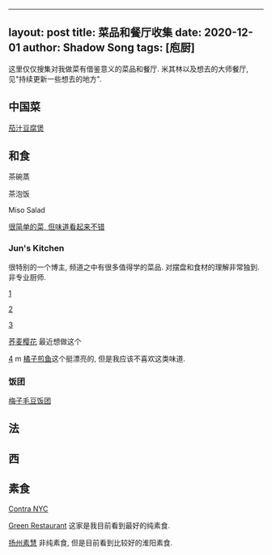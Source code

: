 
---
layout: post
title: 菜品和餐厅收集
date: 2020-12-01
author: Shadow Song
tags: [庖厨]
---

这里仅仅搜集对我做菜有借鉴意义的菜品和餐厅.  米其林以及想去的大师餐厅, 见"持续更新一些想去的地方". 

## 中国菜

[茄汁豆腐煲](https://www.youtube.com/watch?v=vgoe-05pzpY&t=170s&ab_channel=%E7%94%B0%E5%9B%AD%E6%97%B6%E5%85%89GardenTimehomemadecuisine)

## 和食

茶碗蒸

茶泡饭

Miso Salad

[很简单的菜, 但味道看起来不错](https://www.youtube.com/watch?v=Y73AFQXoG34&ab_channel=HiroyukiTerada-DiariesofaMasterSushiChef)



### Jun's Kitchen
很特别的一个博主, 频道之中有很多值得学的菜品. 对摆盘和食材的理解非常独到. 非专业厨师. 

[1](https://www.youtube.com/watch?v=8EtGvcTledQ&ab_channel=JunsKitchen)

[2](https://www.youtube.com/watch?v=MIF4Imp92OM&ab_channel=JunsKitchen)

[3](https://www.youtube.com/watch?v=2BgtftaJAWA&ab_channel=JunsKitchen)

[荞麦樱花](https://www.youtube.com/watch?v=XPp6RrEGc5k&ab_channel=JunsKitchen) 最近想做这个

[4](https://www.youtube.com/watch?v=QIqMp-erjvg&ab_channel=JunsKitchen)
 m
[橘子煎鱼](https://www.youtube.com/watch?v=wAj3fltMu28&ab_channel=JunsKitchen)这个挺漂亮的, 但是我应该不喜欢这类味道. 

### 饭团

[梅子毛豆饭团](https://www.youtube.com/watch?v=KbSMogPQYg0&ab_channel=MASA%E3%81%AE%E6%96%99%E7%90%86ABC)


## 法

## 西


## 素食

[Contra NYC](https://www.yelp.com/biz/contra-new-york)

[Green Restaurant](https://www.yelp.com/biz_photos/greens-restaurant-san-francisco-5?start=90&tab=food)
这家是我目前看到最好的纯素食. 


[扬州素慧](https://www.evernote.com/shard/s573/client/snv?noteGuid=02457277-c17d-4049-8f3b-06b128fe7616&noteKey=98cccca5262c6373df1e9f3fedf66034&sn=https%3A%2F%2Fwww.evernote.com%2Fshard%2Fs573%2Fsh%2F02457277-c17d-4049-8f3b-06b128fe7616%2F98cccca5262c6373df1e9f3fedf66034&title=%25E6%2589%25AC%25E5%25B7%259E%25E7%25B4%25A0%25E6%2585%25A7%25EF%25BC%258C%25E5%2593%2581%25E5%2591%25B3%25E6%25B7%25AE%25E6%2589%25AC%25E8%258F%259C%25E4%25BB%25A5%25E5%25A4%2596%25E7%259A%2584%25E7%25A6%2585%25E6%2584%258F%25E5%2581%25A5%25E5%25BA%25B7%25E7%25B4%25A0%25E9%25A3%259F_%25E9%2587%258D%25E5%25BA%2586%25E6%25B8%259D%25E5%25B8%2586_%25E6%2596%25B0%25E6%25B5%25AA%25E5%258D%259A%25E5%25AE%25A2) 非纯素食, 但是目前看到比较好的淮阳素食. 
